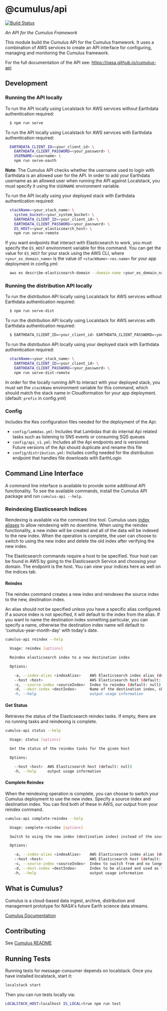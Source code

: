 # @cumulus/api

[![Build Status](https://travis-ci.org/nasa/cumulus.svg?branch=master)](https://travis-ci.org/nasa/cumulus)

*An API for the Cumulus Framework*

This module build the Cumulus API for the Cumulus framework. It uses a combination of AWS services to create an API interface for configuring, managing and monitoring the Cumulus framework.

For the full documentation of the API see: https://nasa.github.io/cumulus-api

## Development

### Running the API locally

To run the API locally using Localstack for AWS services without Earthdata authentication required:

```bash
  $ npm run serve
```

To run the API locally using Localstack for AWS services with Earthdata authentication required:

```bash
  EARTHDATA_CLIENT_ID=<your_client_id> \
    EARTHDATA_CLIENT_PASSWORD=<your_password> \
    USERNAME=<username> \
    npm run serve-oauth
```

**Note**: The Cumulus API checks whether the username used to login with Earthdata is an allowed user for the API. In order to add your Earthdata username as an allowed user when running the API against Localstack, you must specify it using the `USERNAME` environment variable.

To run the API locally using your deployed stack with Earthdata authentication required:

```bash
  stackName=<your_stack_name> \
    system_bucket=<your_system_bucket> \
    EARTHDATA_CLIENT_ID=<your_client_id> \
    EARTHDATA_CLIENT_PASSWORD=<your_password> \
    ES_HOST=<your_elasticsearch_host> \
    npm run serve-remote
```

If you want endpoints that interact with Elasticsearch to work, you must specify the `ES_HOST` environment variable for this command. You can get the value for `ES_HOST` for your stack using the AWS CLI, where `<your_es_domain_name>` is the value of `<stackName>-<es.name>` for your app deployment in config.yml:

```bash
  aws es describe-elasticsearch-domain --domain-name <your_es_domain_name> --query 'DomainStatus.Endpoint'
```

### Running the distribution API locally

To run the distribution API locally using Localstack for AWS services without Earthdata authentication required:

```bash
  $ npm run serve-dist
```

To run the distribution API locally using Localstack for AWS services with Earthdata authentication required:

```bash
  $ EARTHDATA_CLIENT_ID=<your_client_id> EARTHDATA_CLIENT_PASSWORD=<your_password> npm run serve-dist-oauth
```

To run the distribution API locally using your deployed stack with Earthdata authentication required:

```bash
  stackName=<your_stack_name> \
    EARTHDATA_CLIENT_ID=<your_client_id> \
    EARTHDATA_CLIENT_PASSWORD=<your_password> \
    npm run serve-dist-remote
```

In order for the locally running API to interact with your deployed stack, you must set the `stackName` environment variable for this command, which should match the stack name in Cloudformation for your app deployment. (default: `prefix` in config.yml)

### Config

Includes the Kes configuration files needed for the deployment of the Api:

- `config/lambdas.yml`: Includes that Lambdas that do internal Api related tasks such as listening to SNS events or consuming SQS queues
- `config/api_v1.yml`: Includes all the Api endpoints and is versioned. Future versions of the Api should duplicate and rename this file
- `config/distribution.yml`: Includes config needed for the distribution endpoint that handles file downloads with EarthLogin

## Command Line Interface

A command line interface is available to provide some additional API functionality. To see the available commands, install the Cumulus API package and run `cumulus-api --help`.

### Reindexing Elasticsearch Indices

Reindexing is available via the command line tool. Cumulus uses [index aliases](https://www.elastic.co/guide/en/elasticsearch/reference/current/indices-aliases.html) to allow reindexing with no downtime. When using the reindex functionality, a new index will be created and all of the data will be indexed to the new index. When the operation is complete, the user can choose to switch to using the new index and delete the old index after verifying the new index.

The Elasticsearch commands require a host to be specified. Your host can be found in AWS by going to the Elasticsearch Service and choosing your domain. The endpoint is the host. You can view your indices here as well on the indices tab.

#### Reindex

The reindex command creates a new index and reindexes the source index to the new, destination index.

An alias should not be specified unless you have a specific alias configured. If a source index is not specified, it will default to the index from the alias. If you want to name the destination index something particular, you can specify a name, otherwise the destination index name will default to 'cumulus-year-month-day' with today's date.

```bash
cumulus-api reindex --help

  Usage: reindex [options]

  Reindex elasticsearch index to a new destination index

  Options:

    -a, --index-alias <indexAlias>    AWS Elasticsearch index alias (default: cumulus-alias)
    --host <host>                     AWS Elasticsearch host (default: null)
    -s, --source-index <sourceIndex>  Index to reindex (default: null)
    -d, --dest-index <destIndex>      Name of the destination index, should not be an existing index. Will default to an index named with today's date (default: null)
    -h, --help                        output usage information
```

#### Get Status

Retrieves the status of the Elasticsearch reindex tasks. If empty, there are no running tasks and reindexing is complete.

```bash
cumulus-api status --help

  Usage: status [options]

  Get the status of the reindex tasks for the given host

  Options:

    --host <host>  AWS Elasticsearch host (default: null)
    -h, --help     output usage information
```

#### Complete Reindex

When the reindexing operation is complete, you can choose to switch your Cumulus deployment to use the new index. Specify a source index and destination index. You can find both of these in AWS, our output from your reindex command.

```bash
cumulus-api complete-reindex --help

  Usage: complete-reindex [options]

  Switch to using the new index (destination index) instead of the source index.

  Options:

    -a, --index-alias <indexAlias>    AWS Elasticsearch index alias (default: cumulus-alias)
    --host <host>                     AWS Elasticsearch host (default: null)
    -s, --source-index <sourceIndex>  Index to switch from and no longer used (default: null)
    -d, --dest-index <destIndex>      Index to be aliased and used as the elasticsearch index for Cumulus (default: null)
    -h, --help                        output usage information
```

## What is Cumulus?

Cumulus is a cloud-based data ingest, archive, distribution and management prototype for NASA's future Earth science data streams.

[Cumulus Documentation](https://nasa.github.io/cumulus)

## Contributing

See [Cumulus README](https://github.com/nasa/cumulus/blob/master/README.md#installing-and-deploying)

## Running Tests

Running tests for message-consumer depends on localstack. Once you have installed localstack, start it:

```bash
localstack start
```

Then you can run tests locally via:

```bash
LOCALSTACK_HOST=localhost IS_LOCAL=true npm run test
```
